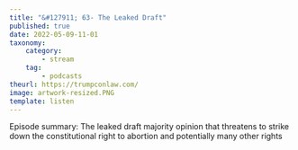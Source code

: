 ```yaml
---
title: "&#127911; 63- The Leaked Draft"
published: true
date: 2022-05-09-11-01
taxonomy:
    category:
        - stream
    tag:
        - podcasts
theurl: https://trumpconlaw.com/
image: artwork-resized.PNG
template: listen
---
```


Episode summary: The leaked draft majority opinion that threatens to strike down the constitutional right to abortion and potentially many other rights
